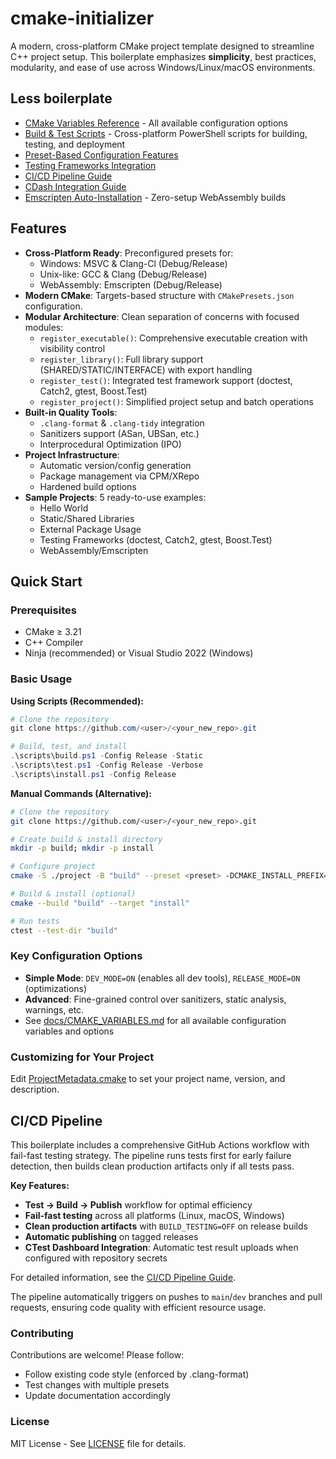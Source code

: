 # cmake-initializer
A modern, cross-platform CMake project template designed to streamline C++ project setup. This boilerplate emphasizes **simplicity**, best practices, modularity, and ease of use across Windows/Linux/macOS environments.

## Less boilerplate

* [CMake Variables Reference](./docs/CMAKE_VARIABLES.md) - All available configuration options
* [Build & Test Scripts](./scripts/README.md) - Cross-platform PowerShell scripts for building, testing, and deployment
* [Preset-Based Configuration Features](./docs/PRESET_FEATURES.md)
* [Testing Frameworks Integration](./docs/TESTING_SUMMARY.md)
* [CI/CD Pipeline Guide](./docs/CICD_PIPELINE.md)
* [CDash Integration Guide](./docs/CDASH_INTEGRATION.md.md)
* [Emscripten Auto-Installation](./docs/EMSCRIPTEN_AUTO_INSTALL.md) - Zero-setup WebAssembly builds

## Features

- **Cross-Platform Ready**: Preconfigured presets for:
  - Windows: MSVC & Clang-Cl (Debug/Release)
  - Unix-like: GCC & Clang (Debug/Release)
  - WebAssembly: Emscripten (Debug/Release)
- **Modern CMake**: Targets-based structure with `CMakePresets.json` configuration.
- **Modular Architecture**: Clean separation of concerns with focused modules:
  - `register_executable()`: Comprehensive executable creation with visibility control
  - `register_library()`: Full library support (SHARED/STATIC/INTERFACE) with export handling
  - `register_test()`: Integrated test framework support (doctest, Catch2, gtest, Boost.Test)
  - `register_project()`: Simplified project setup and batch operations
- **Built-in Quality Tools**:
  - `.clang-format` & `.clang-tidy` integration
  - Sanitizers support (ASan, UBSan, etc.)
  - Interprocedural Optimization (IPO)
- **Project Infrastructure**:
  - Automatic version/config generation
  - Package management via CPM/XRepo
  - Hardened build options
- **Sample Projects**: 5 ready-to-use examples:
  - Hello World
  - Static/Shared Libraries
  - External Package Usage
  - Testing Frameworks (doctest, Catch2, gtest, Boost.Test)
  - WebAssembly/Emscripten 

## Quick Start

### Prerequisites
- CMake ≥ 3.21
- C++ Compiler
- Ninja (recommended) or Visual Studio 2022 (Windows)

### Basic Usage

**Using Scripts (Recommended):**
```powershell
# Clone the repository
git clone https://github.com/<user>/<your_new_repo>.git

# Build, test, and install
.\scripts\build.ps1 -Config Release -Static
.\scripts\test.ps1 -Config Release -Verbose
.\scripts\install.ps1 -Config Release
```

**Manual Commands (Alternative):**
```bash
# Clone the repository
git clone https://github.com/<user>/<your_new_repo>.git

# Create build & install directory
mkdir -p build; mkdir -p install

# Configure project
cmake -S ./project -B "build" --preset <preset> -DCMAKE_INSTALL_PREFIX="install"

# Build & install (optional)
cmake --build "build" --target "install"

# Run tests
ctest --test-dir "build"
```

### Key Configuration Options
- **Simple Mode**: `DEV_MODE=ON` (enables all dev tools), `RELEASE_MODE=ON` (optimizations)
- **Advanced**: Fine-grained control over sanitizers, static analysis, warnings, etc.
- See [docs/CMAKE_VARIABLES.md](./docs/CMAKE_VARIABLES.md) for all available configuration variables and options

### Customizing for Your Project
Edit [ProjectMetadata.cmake](./project/ProjectMetadata.cmake) to set your project name, version, and description.

## CI/CD Pipeline

This boilerplate includes a comprehensive GitHub Actions workflow with fail-fast testing strategy. The pipeline runs tests first for early failure detection, then builds clean production artifacts only if all tests pass.

**Key Features:**
- **Test → Build → Publish** workflow for optimal efficiency
- **Fail-fast testing** across all platforms (Linux, macOS, Windows)
- **Clean production artifacts** with `BUILD_TESTING=OFF` on release builds
- **Automatic publishing** on tagged releases
- **CTest Dashboard Integration**: Automatic test result uploads when configured with repository secrets

For detailed information, see the [CI/CD Pipeline Guide](./docs/CICD_PIPELINE.md).

The pipeline automatically triggers on pushes to `main`/`dev` branches and pull requests, ensuring code quality with efficient resource usage.

### Contributing

Contributions are welcome! Please follow:
* Follow existing code style (enforced by .clang-format)
* Test changes with multiple presets
* Update documentation accordingly

### License
MIT License - See [LICENSE](./LICENSE) file for details.